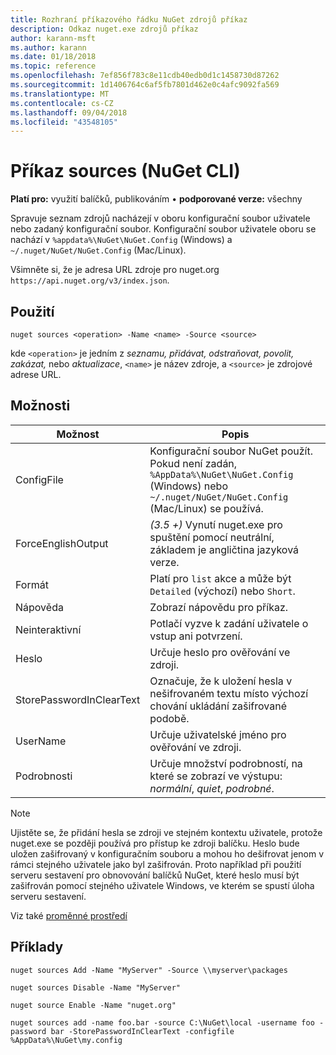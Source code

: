 ```yaml
---
title: Rozhraní příkazového řádku NuGet zdrojů příkaz
description: Odkaz nuget.exe zdrojů příkaz
author: karann-msft
ms.author: karann
ms.date: 01/18/2018
ms.topic: reference
ms.openlocfilehash: 7ef856f783c8e11cdb40edb0d1c1458730d87262
ms.sourcegitcommit: 1d1406764c6af5fb7801d462e0c4afc9092fa569
ms.translationtype: MT
ms.contentlocale: cs-CZ
ms.lasthandoff: 09/04/2018
ms.locfileid: "43548105"
---
```

# <a name="sources-command-nuget-cli"></a>Příkaz sources (NuGet CLI)

**Platí pro:** využití balíčků, publikováním &bullet; **podporované verze:** všechny

Spravuje seznam zdrojů nacházejí v oboru konfigurační soubor uživatele nebo zadaný konfigurační soubor. Konfigurační soubor uživatele oboru se nachází v `%appdata%\NuGet\NuGet.Config` (Windows) a `~/.nuget/NuGet/NuGet.Config` (Mac/Linux).

Všimněte si, že je adresa URL zdroje pro nuget.org `https://api.nuget.org/v3/index.json`.

## <a name="usage"></a>Použití

```cli
nuget sources <operation> -Name <name> -Source <source>
```

kde `<operation>` je jedním z *seznamu, přidávat, odstraňovat, povolit, zakázat,* nebo *aktualizace*, `<name>` je název zdroje, a `<source>` je zdrojové adrese URL.

## <a name="options"></a>Možnosti

| Možnost | Popis |
| --- | --- |
| ConfigFile | Konfigurační soubor NuGet použít. Pokud není zadán, `%AppData%\NuGet\NuGet.Config` (Windows) nebo `~/.nuget/NuGet/NuGet.Config` (Mac/Linux) se používá.|
| ForceEnglishOutput | *(3.5 +)*  Vynutí nuget.exe pro spuštění pomocí neutrální, základem je angličtina jazyková verze. |
| Formát | Platí pro `list` akce a může být `Detailed` (výchozí) nebo `Short`. |
| Nápověda | Zobrazí nápovědu pro příkaz. |
| Neinteraktivní | Potlačí vyzve k zadání uživatele o vstup ani potvrzení. |
| Heslo | Určuje heslo pro ověřování ve zdroji. |
| StorePasswordInClearText | Označuje, že k uložení hesla v nešifrovaném textu místo výchozí chování ukládání zašifrované podobě. |
| UserName | Určuje uživatelské jméno pro ověřování ve zdroji. |
| Podrobnosti | Určuje množství podrobností, na které se zobrazí ve výstupu: *normální*, *quiet*, *podrobné*. |

> [!Note]
> Ujistěte se, že přidání hesla se zdroji ve stejném kontextu uživatele, protože nuget.exe se později používá pro přístup ke zdroji balíčku. Heslo bude uložen zašifrovaný v konfiguračním souboru a mohou ho dešifrovat jenom v rámci stejného uživatele jako byl zašifrován. Proto například při použití serveru sestavení pro obnovování balíčků NuGet, které heslo musí být zašifrován pomocí stejného uživatele Windows, ve kterém se spustí úloha serveru sestavení.

Viz také [proměnné prostředí](cli-ref-environment-variables.md)

## <a name="examples"></a>Příklady

```cli
nuget sources Add -Name "MyServer" -Source \\myserver\packages

nuget sources Disable -Name "MyServer"

nuget source Enable -Name "nuget.org"

nuget sources add -name foo.bar -source C:\NuGet\local -username foo -password bar -StorePasswordInClearText -configfile %AppData%\NuGet\my.config
```
